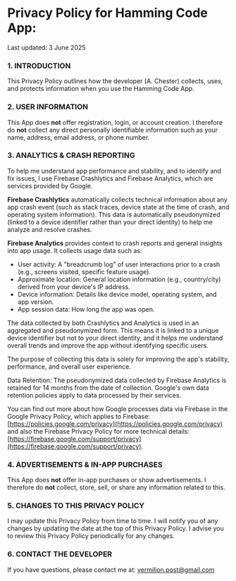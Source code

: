# Privacy Policy for Hamming Code App:

Last updated: 3 June 2025

### 1. INTRODUCTION

This Privacy Policy outlines how the developer (A. Chester) collects, uses, and protects information when you use the Hamming Code App. 

### 2. USER INFORMATION

This App does **not** offer registration, login, or account creation. I therefore do **not** collect any direct personally identifiable information such as your name, address, email address, or phone number.

### 3. ANALYTICS & CRASH REPORTING

To help me understand app performance and stability, and to identify and fix issues, I use Firebase Crashlytics and Firebase Analytics, which are services provided by Google.

**Firebase Crashlytics** automatically collects technical information about any app crash event (such as stack traces, device state at the time of crash, and operating system information). This data is automatically pseudonymized (linked to a device identifier rather than your direct identity) to help me analyze and resolve crashes.

**Firebase Analytics** provides context to crash reports and general insights into app usage. It collects usage data such as:
- User activity: A "breadcrumb log" of user interactions prior to a crash (e.g., screens visited, specific feature usage).
- Approximate location: General location information (e.g., country/city) derived from your device's IP address.
- Device information: Details like device model, operating system, and app version.
- App session data: How long the app was open.

The data collected by both Crashlytics and Analytics is used in an aggregated and pseudonymized form. This means it is linked to a unique device identifier but not to your direct identity, and it helps me understand overall trends and improve the app without identifying specific users.

The purpose of collecting this data is solely for improving the app's stability, performance, and overall user experience.

Data Retention: The pseudonymized data collected by Firebase Analytics is retained for 14 months from the date of collection. Google's own data retention policies apply to data processed by their services.

You can find out more about how Google processes data via Firebase in the Google Privacy Policy, which applies to Firebase: [https://policies.google.com/privacy](https://policies.google.com/privacy) and also the Firebase Privacy Policy for more technical details: [https://firebase.google.com/support/privacy](https://firebase.google.com/support/privacy).

### 4. ADVERTISEMENTS & IN-APP PURCHASES

This App does **not** offer in-app purchases or show advertisements. I therefore do **not** collect, store, sell, or share any information related to this.

### 5. CHANGES TO THIS PRIVACY POLICY

I may update this Privacy Policy from time to time. I will notify you of any changes by updating the date at the top of this Privacy Policy. I advise you to review this Privacy Policy periodically for any changes.

### 6. CONTACT THE DEVELOPER

If you have questions, please contact me at: vermilion.post@gmail.com




